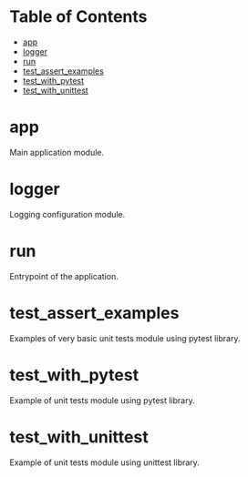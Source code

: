 # Table of Contents

* [app](#app)
* [logger](#logger)
* [run](#run)
* [test\_assert\_examples](#test_assert_examples)
* [test\_with\_pytest](#test_with_pytest)
* [test\_with\_unittest](#test_with_unittest)

<a id="app"></a>

# app

Main application module.

<a id="logger"></a>

# logger

Logging configuration module.

<a id="run"></a>

# run

Entrypoint of the application.

<a id="test_assert_examples"></a>

# test\_assert\_examples

Examples of very basic unit tests module using pytest library.

<a id="test_with_pytest"></a>

# test\_with\_pytest

Example of unit tests module using pytest library.

<a id="test_with_unittest"></a>

# test\_with\_unittest

Example of unit tests module using unittest library.

